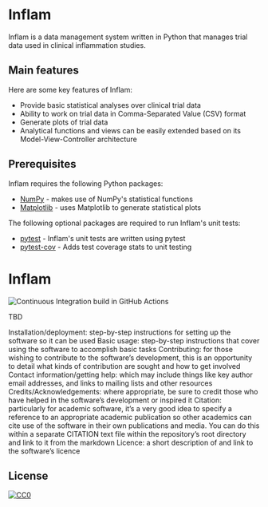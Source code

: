 # Inflam
Inflam is a data management system written in Python that manages trial data used in clinical inflammation studies.

## Main features

Here are some key features of Inflam:

- Provide basic statistical analyses over clinical trial data
- Ability to work on trial data in Comma-Separated Value (CSV) format
- Generate plots of trial data
- Analytical functions and views can be easily extended based on its Model-View-Controller architecture

## Prerequisites

Inflam requires the following Python packages:

- [NumPy](https://www.numpy.org/) - makes use of NumPy's statistical functions
- [Matplotlib](https://matplotlib.org/stable/index.html) - uses Matplotlib to generate statistical plots

The following optional packages are required to run Inflam's unit tests:

- [pytest](https://docs.pytest.org/en/stable/) - Inflam's unit tests are written using pytest
- [pytest-cov](https://pypi.org/project/pytest-cov/) - Adds test coverage stats to unit testing

# Inflam

![Continuous Integration build in GitHub Actions](https://github.com/<your_github_username>/python-intermediate-inflammation/workflows/CI/badge.svg?branch=main)


TBD

Installation/deployment: step-by-step instructions for setting up the software so it can be used
Basic usage: step-by-step instructions that cover using the software to accomplish basic tasks
Contributing: for those wishing to contribute to the software’s development, this is an opportunity to detail what kinds of contribution are sought and how to get involved
Contact information/getting help: which may include things like key author email addresses, and links to mailing lists and other resources
Credits/Acknowledgements: where appropriate, be sure to credit those who have helped in the software’s development or inspired it
Citation: particularly for academic software, it’s a very good idea to specify a reference to an appropriate academic publication so other academics can cite use of the software in their own publications and media. You can do this within a separate CITATION text file within the repository’s root directory and link to it from the markdown
Licence: a short description of and link to the software’s licence
## License

[![CC0](https://licensebuttons.net/p/zero/1.0/88x31.png)](https://creativecommons.org/publicdomain/zero/1.0/)
